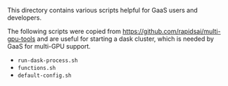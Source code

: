 This directory contains various scripts helpful for GaaS users and developers.

The following scripts were copied from https://github.com/rapidsai/multi-gpu-tools and are useful for starting a dask cluster, which is needed by GaaS for multi-GPU support.
* `run-dask-process.sh`
* `functions.sh`
* `default-config.sh`
